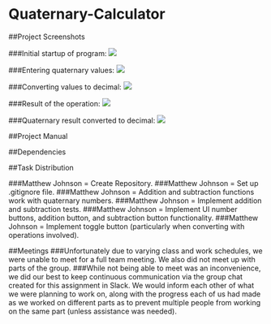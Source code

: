 # Quaternary-Calculator

##Project Screenshots

###Initial startup of program:
![](images/github.program_startup.png)

###Entering quaternary values:
![](images/github.quaternary_values_entered.png)

###Converting values to decimal:
![](images/github.decimal_values.png)

###Result of the operation:
![](images/github.quaternary_result_value.png)

###Quaternary result converted to decimal:
![](images/github.standard_final_result.png)

##Project Manual

##Dependencies

##Task Distribution

###Matthew Johnson = Create Repository.
###Matthew Johnson = Set up .gitignore file.
###Matthew Johnson = Addition and subtraction functions work with quaternary numbers.
###Matthew Johnson = Implement addition and subtraction tests.
###Matthew Johnson = Implement UI number buttons, addition button, and subtraction button functionality.
###Matthew Johnson = Implement toggle button (particularly when converting with operations involved).

##Meetings
###Unfortunately due to varying class and work schedules, we were unable to meet for a full team meeting. We also did not meet up with parts of the group.
###While not being able to meet was an inconvenience, we did our best to keep continuous communication via the group chat created for this assignment in Slack. We would inform each other of what we were planning to work on, along with the progress each of us had made as we worked on different parts as to prevent multiple people from working on the same part (unless assistance was needed). 
